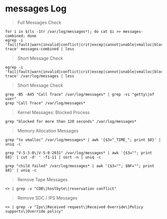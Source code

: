 # messages Log

> Full Messages Check
```
for i in $(ls -1tr /var/log/messages*); do cat $i >> messages-combined; done
egrep -i 'fail|fault|warn|invalid|conflict|crit|excep|cannot|unable|vmalloc|blocked|call trace' messages-combined | less
```


> Short Message Check
```
egrep -i 'fail|fault|warn|invalid|conflict|crit|excep|cannot|unable|vmalloc|blocked|call trace' /var/log/messages | less
```


> Short Message Check

```
grep -B5 -A45 "Call Trace" /var/log/messages* | grep -vi "getty\|of user"
grep "Call Trace" /var/log/messages*
```


> Kernel Messages: Blocked Process
```
grep "blocked for more than 120 seconds" /var/log/messages*
```



> Memory Allocation Messages

```
grep "to vmalloc" /var/log/messages* | awk '{$3="_TIME_"; print $0}' | uniq -c

grep "V-5-3-0\|V-5-0-2031" /var/log/messages* | awk '{$3=""; print $0}' | cut -d' ' -f1-11 | sort -n | uniq -c

grep "child failed" /var/log/messages* | awk '{$3=""; $NF=""; print $0}' | uniq -c
```

> Remove Tape Messages
```
<> | grep -v "CDB\|hostbyte\|reservation conflict"
```

> Remove SDC / IPS Messages
```
<> | grep -v "Ips\|Received request\|Received Override\|Policy supports\|Override policy"
```

